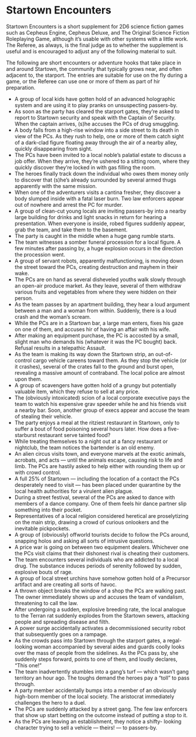 # Startown Encounters

Startown Encounters is a short supplement for 2D6 science fiction games such as Cepheus Engine, Cepheus Deluxe, and The Original Science Fiction Roleplaying Game, although it’s usable with other systems with a little work. The Referee, as always, is the final judge as to whether the supplement is useful and is encouraged to adjust any of the following material to suit.


The following are short encounters or adventure hooks that take place in and around Startown, the community that typically grows near, and often adjacent to, the starport. The entries are suitable for use on the fly during a game, or the Referee can use one or more of them as part of hir preparation.

- A group of local kids have gotten hold of an advanced holographic system and are using it to play pranks on unsuspecting passers-by.
- As soon as the party has cleared the starport gates, they’re asked to report to Startown security and speak with the Captain of Security. When the captain arrives, (s)he accuses the PCs of drug smuggling.
- A body falls from a high-rise window into a side street to its death in view of the PCs. As they rush to help, one or more of them catch sight of a dark-clad figure floating away through the air of a nearby alley, quickly disappearing from sight.
- The PCs have been invited to a local noble’s palatial estate to discuss a job offer. When they arrive, they’re ushered to a sitting room, where they quickly discover they’re locked in with gas filling the room.
- The heroes finally track down the individual who owes them money only to discover that (s)he’s already surrounded by several armed thugs apparently with the same mission.
- When one of the adventurers visits a cantina fresher, they discover a body slumped inside with a fatal laser burn. Two law enforcers appear out of nowhere and arrest the PC for murder.
- A group of clean-cut young locals are inviting passers-by into a nearby large building for drinks and light snacks in return for hearing a presentation. When everyone is inside, robed figures suddenly appear, grab the team, and take them to the basement.
- The party is caught in the middle when a huge gang rumble starts.
- The team witnesses a somber funeral procession for a local figure. A few minutes after passing by, a huge explosion occurs in the direction the procession went.
- A group of servant robots, apparently malfunctioning, is moving down the street toward the PCs, creating destruction and mayhem in their wake.
- The PCs are on hand as several disheveled youths walk slowly through an open-air produce market. As they leave, several of them withdraw various fruits and vegetables from where they were hidden on their person.
- As the team passes by an apartment building, they hear a loud argument between a man and a woman from within. Suddenly, there is a loud crash and the woman’s scream.
- While the PCs are in a Startown bar, a large man enters, fixes his gaze on one of them, and accuses hir of having an affair with his wife.
- After making an equipment purchase, the PC is accosted by a small, slight man who demands his (whatever it was the PC bought) back. Refusal results in a telepathic Assault.
- As the team is making its way down the Startown strip, an out-of- control cargo vehicle careens toward them. As they stop the vehicle (or it crashes), several of the crates fall to the ground and burst open, revealing a massive amount of contraband. The local police are almost upon them.
- A group of scavengers have gotten hold of a grungy but potentially valuable item, which they refuse to sell at any price.
- The (obviously intoxicated) scion of a local corporate executive pays the team to watch his expensive grav speeder while he and his friends visit a nearby bar. Soon, another group of execs appear and accuse the team of stealing their vehicle.
- The party enjoys a meal at the ritziest restaurant in Startown, only to suffer a bout of food poisoning several hours later. How does a five-starburst restaurant serve tainted food?
- While treating themselves to a night out at a fancy restaurant or nightclub, the team notices the bartender is an old enemy.
- An alien circus visits town, and everyone marvels at the exotic animals, acrobats, and acts — until the animals escape, causing risk to life and limb. The PCs are hastily asked to help either with rounding them up or with crowd control.
- A full 25% of Startown — including the location of a contact the PCs desperately need to visit — has been placed under quarantine by the local health authorities for a virulent alien plague.
- During a street festival, several of the PCs are asked to dance with members of a dance company. One of them feels hir dance partner slip something into their pocket.
- Representatives of a local religion considered heretical are proselytizing on the main strip, drawing a crowd of curious onlookers and the inevitable pickpockets.
- A group of (obviously) offworld tourists decide to follow the PCs around, snapping holos and asking all sorts of intrusive questions.
- A price war is going on between two equipment dealers. Whichever one the PCs visit claims that their dishonest rival is cheating their customers.
- The team encounters several individuals who are addicted to a local drug. The substance induces periods of serenity followed by sudden, explosive bouts of rage.
- A group of local street urchins have somehow gotten hold of a Precursor artifact and are creating all sorts of havoc.
- A thrown object breaks the window of a shop the PCs are walking past. The owner immediately shows up and accuses the team of vandalism, threatening to call the law.
- After undergoing a sudden, explosive breeding rate, the local analogue to the Terran rat suddenly explodes from the Startown sewers, attacking people and spreading disease and filth.
- A power surge accidentally activates a decommissioned security robot that subsequently goes on a rampage.
- As the crowds pass into Startown through the starport gates, a regal-looking woman accompanied by several aides and guards coolly looks over the mass of people from the sidelines. As the PCs pass by, she suddenly steps forward, points to one of them, and loudly declares, “This one!”
- The team inadvertently stumbles into a gang’s turf — which wasn’t gang territory an hour ago. The toughs demand the heroes pay a “toll” to pass through.
- A party member accidentally bumps into a member of an obviously high-born member of the local society. The aristocrat immediately challenges the hero to a duel.
- The PCs are suddenly attacked by a street gang. The few law enforcers that show up start betting on the outcome instead of putting a stop to it.
- As the PCs are leaving an establishment, they notice a shifty- looking character trying to sell a vehicle — theirs! — to passers-by.


